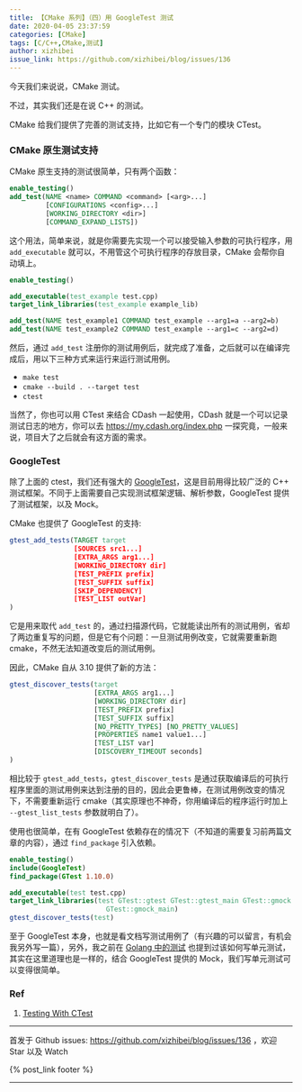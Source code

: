 ```yaml
---
title: 【CMake 系列】（四）用 GoogleTest 测试
date: 2020-04-05 23:37:59
categories: [CMake]
tags: [C/C++,CMake,测试]
author: xizhibei
issue_link: https://github.com/xizhibei/blog/issues/136
---
```

<!-- en_title: cmake-4-test-with-google-test -->

今天我们来说说，CMake 测试。

不过，其实我们还是在说 C++ 的测试。

CMake 给我们提供了完善的测试支持，比如它有一个专门的模块 CTest。

### CMake 原生测试支持

CMake 原生支持的测试很简单，只有两个函数：

```cmake
enable_testing()
add_test(NAME <name> COMMAND <command> [<arg>...]
         [CONFIGURATIONS <config>...]
         [WORKING_DIRECTORY <dir>]
         [COMMAND_EXPAND_LISTS])
```

这个用法，简单来说，就是你需要先实现一个可以接受输入参数的可执行程序，用 `add_executable` 就可以，不用管这个可执行程序的存放目录，CMake 会帮你自动填上。

```cmake
enable_testing()

add_executable(test_example test.cpp)
target_link_libraries(test_example example_lib)

add_test(NAME test_example1 COMMAND test_example --arg1=a --arg2=b)
add_test(NAME test_example2 COMMAND test_example --arg1=c --arg2=d)
```

然后，通过 `add_test` 注册你的测试用例后，就完成了准备，之后就可以在编译完成后，用以下三种方式来运行来运行测试用例。

-   `make test`
-   `cmake --build . --target test`
-   `ctest`

当然了，你也可以用 CTest 来结合 CDash 一起使用，CDash 就是一个可以记录测试日志的地方，你可以去 <https://my.cdash.org/index.php> 一探究竟，一般来说，项目大了之后就会有这方面的需求。

### GoogleTest

除了上面的 ctest，我们还有强大的 [GoogleTest](https://github.com/google/googletest)，这是目前用得比较广泛的 C++ 测试框架。不同于上面需要自己实现测试框架逻辑、解析参数，GoogleTest 提供了测试框架，以及 Mock。

CMake 也提供了 GoogleTest 的支持:

```cmake
gtest_add_tests(TARGET target
                [SOURCES src1...]
                [EXTRA_ARGS arg1...]
                [WORKING_DIRECTORY dir]
                [TEST_PREFIX prefix]
                [TEST_SUFFIX suffix]
                [SKIP_DEPENDENCY]
                [TEST_LIST outVar]
)
```

它是用来取代 `add_test` 的，通过扫描源代码，它就能读出所有的测试用例，省却了两边重复写的问题，但是它有个问题：一旦测试用例改变，它就需要重新跑 cmake，不然无法知道改变后的测试用例。

因此，CMake 自从 3.10 提供了新的方法：

```cmake
gtest_discover_tests(target
                     [EXTRA_ARGS arg1...]
                     [WORKING_DIRECTORY dir]
                     [TEST_PREFIX prefix]
                     [TEST_SUFFIX suffix]
                     [NO_PRETTY_TYPES] [NO_PRETTY_VALUES]
                     [PROPERTIES name1 value1...]
                     [TEST_LIST var]
                     [DISCOVERY_TIMEOUT seconds]
)
```

相比较于 `gtest_add_tests`，`gtest_discover_tests` 是通过获取编译后的可执行程序里面的测试用例来达到注册的目的，因此会更鲁棒，在测试用例改变的情况下，不需要重新运行 cmake（其实原理也不神奇，你用编译后的程序运行时加上 `--gtest_list_tests` 参数就明白了）。

使用也很简单，在有 GoogleTest 依赖存在的情况下（不知道的需要复习前两篇文章的内容），通过 `find_package` 引入依赖。

```cmake
enable_testing()
include(GoogleTest)
find_package(GTest 1.10.0)

add_executable(test test.cpp)
target_link_libraries(test GTest::gtest GTest::gtest_main GTest::gmock
                        GTest::gmock_main)
gtest_discover_tests(test)
```

至于 GoogleTest 本身，也就是看文档写测试用例了（有兴趣的可以留言，有机会我另外写一篇），另外，我之前在 [Golang 中的测试](https://github.com/xizhibei/blog/issues/95) 也提到过该如何写单元测试，其实在这里道理也是一样的，结合 GoogleTest 提供的 Mock，我们写单元测试可以变得很简单。

### Ref

1.  [Testing With CTest](https://gitlab.kitware.com/cmake/community/-/wikis/doc/ctest/Testing-With-CTest)


***
首发于 Github issues: https://github.com/xizhibei/blog/issues/136 ，欢迎 Star 以及 Watch

{% post_link footer %}
***